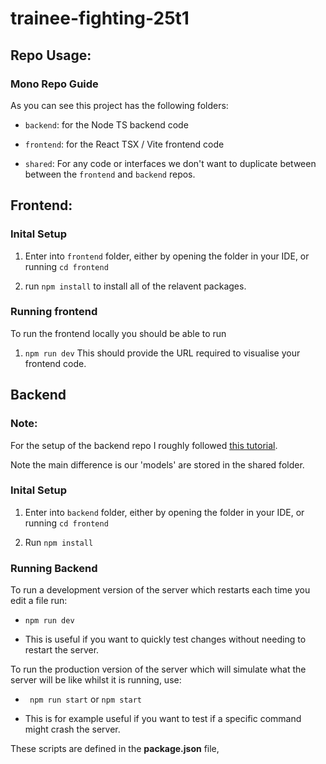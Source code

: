 # trainee-fighting-25t1

## Repo Usage:

### Mono Repo Guide

As you can see this project has the following folders:

- `backend`: for the Node TS backend code

- `frontend`: for the React TSX / Vite frontend code

- `shared`: For any code or interfaces we don't want to duplicate between between the `frontend` and `backend` repos.

## Frontend:

### Inital Setup

1. Enter into `frontend` folder, either by opening the folder in your IDE, or running `cd frontend`

2. run `npm install` to install all of the relavent packages.


### Running frontend

To run the frontend locally you should be able to run

1.  `npm run dev`
This should provide the URL required to visualise your frontend code.


## Backend

### Note:

For the setup of the backend repo I roughly followed [this tutorial](https://blog.logrocket.com/express-typescript-node/).

Note the main difference is our 'models' are stored in the shared folder.

### Inital Setup

1. Enter into `backend` folder, either by opening the folder in your IDE, or running `cd frontend`

2. Run `npm install`

### Running Backend

To run a development version of the server which restarts each time you edit a file run:
- `npm run dev`

- This is useful if you want to quickly test changes without needing to restart the server.

To run the production version of the server which will simulate what the server will be like whilst it is running, use:

- ` npm run start` or `npm start`

- This is for example useful if you want to test if a specific command might crash the server.

These scripts are defined in the **package.json** file, 